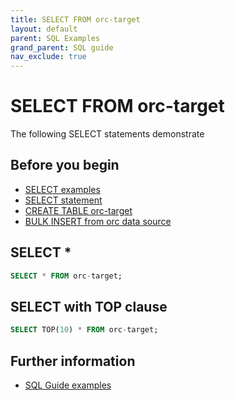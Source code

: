 ```yaml
---
title: SELECT FROM orc-target
layout: default
parent: SQL Examples
grand_parent: SQL guide
nav_exclude: true
---
```

# SELECT FROM orc-target

The following SELECT statements demonstrate

## Before you begin
* [SELECT examples](/docs/sql-guide/examples/sql-eg-select/sql-eg-select-home)
* [SELECT statement](/docs/sql-guide/statements/statement-select)
* [CREATE TABLE orc-target](/docs/sql-guide/examples/sql-eg-table/sql-eg-table-create-orc-target)
* [BULK INSERT from orc data source](/docs/sql-guide/examples/sql-eg-insert/sql-eg-insert-bulk-orc-target)

## SELECT *

```sql
SELECT * FROM orc-target;
```


## SELECT with TOP clause

```sql
SELECT TOP(10) * FROM orc-target;
```

## Further information

* [SQL Guide examples](/docs/sql-guide/examples/sql-eg-home)
